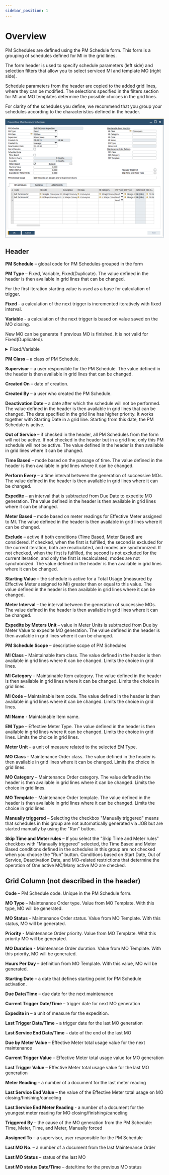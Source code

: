 ```yaml
---
sidebar_position: 1
---
```


# Overview

PM Schedules are defined using the PM Schedule form. This form is a grouping of schedules defined for MI in the grid lines.

The form header is used to specify schedule parameters (left side) and selection filters that allow you to select serviced MI and template MO (right side).

Schedule parameters from the header are copied to the added grid lines, where they can be modified. The selections specified in the filters section for MI and MO templates determine the possible choices in the grid lines.

For clarity of the schedules you define, we recommend that you group your schedules according to the characteristics defined in the header.

![Screenshot](./media/preventive-maintenance.png)

## Header

**PM Schedule** – global code for PM Schedules grouped in the form

**PM Type** – Fixed, Variable, Fixed(Duplicate). The value defined in the header is then available in grid lines that can be changed.

For the first iteration starting value is used as a base for calculation of trigger.

**Fixed** - a calculation of the next trigger is incremented iteratively with fixed interval.

**Variable** - a calculation of the next trigger is based on value saved on the MO closing.

New MO can be generate if previous MO is finished. It is not valid for Fixed(Duplicated).

<details>
    <summary>Fixed/Variable</summary>
<div>
    ![Screenshot](./media/Fixed_Variable.jpg)
</div>
</details>

**PM Class** – a class of PM Schedule.

**Supervisor** – a user responsible for the PM Schedule. The value defined in the header is then available in grid lines that can be changed.

**Created On** – date of creation.

**Created By** – a user who created the PM Schedule.

**Deactivation Date** – a date after which the schedule will not be performed. The value defined in the header is then available in grid lines that can be changed. The date specified in the grid line has higher priority. It works together with Starting Date in a grid line. Starting from this date, the PM Schedule is active.

**Out of Service** – if checked in the header, all PM Schedules from the form will not be active. If not checked in the header but in a grid line, only this PM schedule will not be active. The value defined in the header is then available in grid lines where it can be changed.

**Time Based** – mode based on the passage of time. The value defined in the header is then available in grid lines where it can be changed.

**Perform Every** – a time interval between the generation of successive MOs. The value defined in the header is then available in grid lines where it can be changed.

**Expedite** – an interval that is subtracted from Due Date to expedite MO generation. The value defined in the header is then available in grid lines where it can be changed.

**Meter Based** – mode based on meter readings for Effective Meter assigned to MI. The value defined in the header is then available in grid lines where it can be changed.

**Exclude** – active if both conditions (Time Based, Meter Based) are considered. If checked, when the first is fulfilled, the second is excluded for the current iteration, both are recalculated, and modes are synchronized. If not checked, when the first is fulfilled, the second is not excluded for the current iteration, and only the first is recalculated; modes are not synchronized. The value defined in the header is then available in grid lines where it can be changed.

**Starting Value** – the schedule is active for a Total Usage (measured by Effective Meter assigned to MI) greater than or equal to this value. The value defined in the header is then available in grid lines where it can be changed.

**Meter Interval** – the interval between the generation of successive MOs. The value defined in the header is then available in grid lines where it can be changed.

**Expedite by Meters Unit** – value in Meter Units is subtracted from Due by Meter Value to expedite MO generation. The value defined in the header is then available in grid lines where it can be changed.

**PM Schedule Scope** – descriptive scope of PM Schedules

**MI Class** – Maintainable Item class. The value defined in the header is then available in grid lines where it can be changed. Limits the choice in grid lines.

**MI Category** – Maintainable Item category. The value defined in the header is then available in grid lines where it can be changed. Limits the choice in grid lines.

**MI Code** – Maintainable Item code. The value defined in the header is then available in grid lines where it can be changed. Limits the choice in grid lines.

**MI Name** - Maintainable Item name.

**EM Type** – Effective Meter Type. The value defined in the header is then available in grid lines where it can be changed. Limits the choice in grid lines. Limits the choice in grid lines.

**Meter Unit** – a unit of measure related to the selected EM Type.

**MO Class** – Maintenance Order class. The value defined in the header is then available in grid lines where it can be changed. Limits the choice in grid lines.

**MO Category** – Maintenance Order category. The value defined in the header is then available in grid lines where it can be changed. Limits the choice in grid lines.

**MO Template** – Maintenance Order template. The value defined in the header is then available in grid lines where it can be changed. Limits the choice in grid lines.

**Manually triggered** – Selecting the checkbox "Manually triggered" means that schedules in this group are not automatically generated via JOB but are started manually by using the "Run" button.

**Skip Time and Meter rules** – If you select the "Skip Time and Meter rules" checkbox with "Manually triggered" selected, the Time Based and Meter Based conditions defined in the schedules in this group are not checked when you choose the "Run" button. Conditions based on Start Date, Out of Service, Deactivation Date, and MO-related restrictions that determine the operation of One active MO/Many active MO are checked.

## Grid Column (not described in the header)

**Code** – PM Schedule code. Unique in the PM Schedule form.

**MO Type** – Maintenance Order type. Value from MO Template. With this type, MO will be generated.

**MO Status** - Maintenance Order status. Value from MO Template. With this status, MO will be generated.

**Priority** - Maintenance Order priority. Value from MO Template. Whit this priority MO will be generated.

**MO Duration** - Maintenance Order duration. Value from MO Template. With this priority, MO will be generated.

**Hours Per Day** – definition from MO Template. With this value, MO will be generated.

**Starting Date** – a date that defines starting point for PM Schedule activation.

**Due Date/Time** – due date for the next maintenance

**Current Trigger Date/Time** – trigger date for next MO generation

**Expedite in** – a unit of measure for the expedition.

**Last Trigger Date/Time** – a trigger date for the last MO generation

**Last Service End Date/Time** – date of the end of the last MO

**Due by Meter Value** – Effective Meter total usage value for the next maintenance

**Current Trigger Value** – Effective Meter total usage value for MO generation

**Last Trigger Value** – Effective Meter total usage value for the last MO generation

**Meter Reading** – a number of a document for the last meter reading

**Last Service End Value** – the value of the Effective Meter total usage on MO closing/finishing/canceling

**Last Service End Meter Reading** - a number of a document for the youngest meter reading for MO closing/finishing/canceling

**Triggered By** – the cause of the MO generation from the PM Schedule: Time, Meter, Time, and Meter, Manually forced

**Assigned To** – a supervisor, user responsible for the PM Schedule

**Last MO No**. – a number of a document from the last Maintenance Order

**Last MO Status** – status of the last MO

**Last MO status Date/Time** – date/time for the previous MO status
